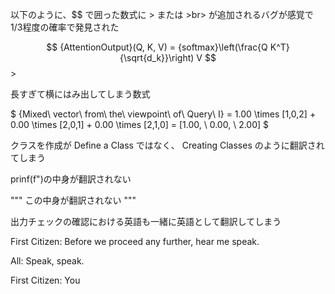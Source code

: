 以下のように、$$ で囲った数式に > または >br> が追加されるバグが感覚で1/3程度の確率で発見された

$$
{AttentionOutput}(Q, K, V) = {softmax}\left(\frac{Q K^T}{\sqrt{d_k}}\right) V
$$>

長すぎて横にはみ出してしまう数式

$
{Mixed\ vector\ from\ the\ viewpoint\ of\ Query\ I} = 1.00 \times [1,0,2] + 0.00 \times [2,0,1] + 0.00 \times [2,1,0] = [1.00, \ 0.00, \ 2.00]
$


クラスを作成が Define a Class ではなく、 Creating Classes のように翻訳されてしまう

prinf(f")の中身が翻訳されない

"""
この中身が翻訳されない
"""

出力チェックの確認における英語も一緒に英語として翻訳してしまう

First Citizen:
Before we proceed any further, hear me speak.

All:
Speak, speak.

First Citizen:
You